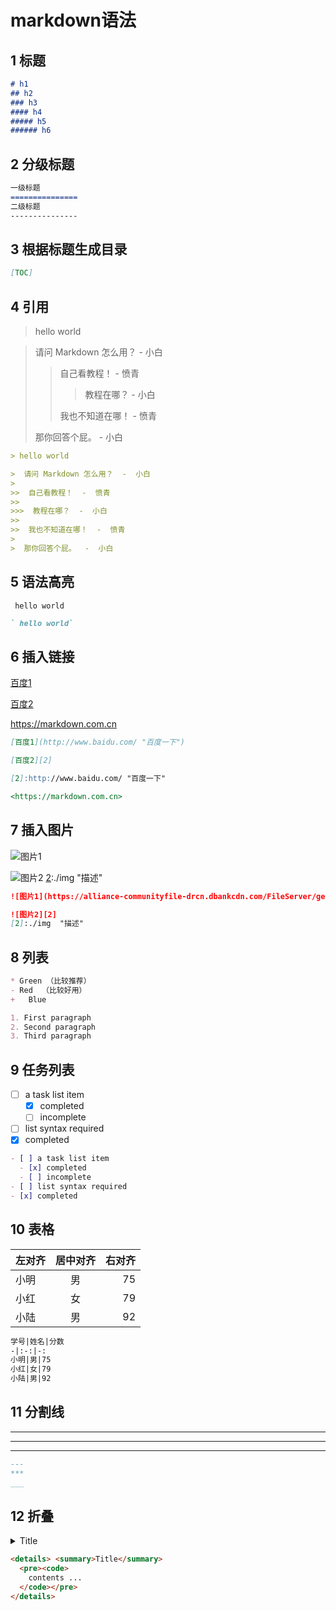 # markdown语法


## 1 标题

```markdown
# h1
## h2
### h3 
#### h4
##### h5
###### h6

```
## 2 分级标题
```markdown
一级标题
===============
二级标题
---------------

```
## 3 根据标题生成目录

```markdown
[TOC]

```
## 4 引用

> hello world

>  请问 Markdown 怎么用？  - 小白
>
>>  自己看教程！  -  愤青
>>  
>>>  教程在哪？  -  小白
>>  
>>  我也不知道在哪！  -  愤青
>
>  那你回答个屁。  -  小白
```markdown
> hello world

>  请问 Markdown 怎么用？  -  小白
>
>>  自己看教程！  -  愤青
>>  
>>>  教程在哪？  -  小白
>>  
>>  我也不知道在哪！  -  愤青
>
>  那你回答个屁。  -  小白

```

## 5 语法高亮
` hello world`

```markdown
` hello world`
```
## 6 插入链接
[百度1](http://www.baidu.com/ "百度一下")

[百度2][2]

[2]:http://www.baidu.com/

<https://markdown.com.cn>

```markdown
[百度1](http://www.baidu.com/ "百度一下")

[百度2][2]

[2]:http://www.baidu.com/ "百度一下"

<https://markdown.com.cn>

```
## 7 插入图片

![图片1](https://alliance-communityfile-drcn.dbankcdn.com/FileServer/getFile/cmtyPub/011/111/111/0000000000011111111.20231227152826.68978747729929417932749507993929:50001231000000:2800:B44BA8980A3587F0957937999D38C66140AD85390E5F17FC2CB1A661D3E1875C.png?needInitFileName=true?needInitFileName=true?needInitFileName=true?needInitFileName=true?needInitFileName=true)

![图片2][2]
[2]:./img  "描述"

```markdown
![图片1](https://alliance-communityfile-drcn.dbankcdn.com/FileServer/getFile/cmtyPub/011/111/111/0000000000011111111.20231227152826.68978747729929417932749507993929:50001231000000:2800:B44BA8980A3587F0957937999D38C66140AD85390E5F17FC2CB1A661D3E1875C.png?needInitFileName=true?needInitFileName=true?needInitFileName=true?needInitFileName=true?needInitFileName=true)

![图片2][2]
[2]:./img  "描述"

```

## 8 列表
```markdown
* Green （比较推荐）
- Red  （比较好用）
+   Blue

1. First paragraph
2. Second paragraph
3. Third paragraph
```

## 9 任务列表

- [ ] a task list item
  - [x] completed
  - [ ] incomplete
- [ ] list syntax required
- [x] completed

```markdown
- [ ] a task list item
  - [x] completed
  - [ ] incomplete
- [ ] list syntax required
- [x] completed
```

## 10 表格
| 左对齐 | 居中对齐 | 右对齐 |
| :------ | :-------: | ------: |
小明|男|75
小红|女|79
小陆|男|92
```markdown
学号|姓名|分数
-|:-:|-:
小明|男|75
小红|女|79
小陆|男|92
```

## 11 分割线
---
***
___
```markdown
---
***
___
```

## 12 折叠
<details> <summary>Title</summary>
  <pre><code>
    contents ...
  </code></pre>
</details>

```markdown
<details> <summary>Title</summary>
  <pre><code>
    contents ...
  </code></pre>
</details>
```

<a id="test2"></a>